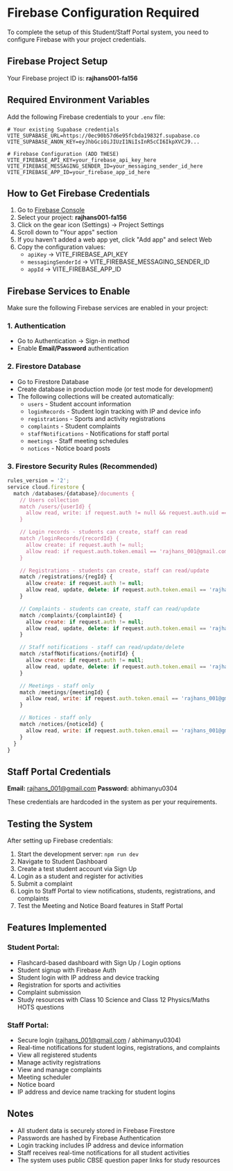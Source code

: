 # Firebase Configuration Required

To complete the setup of this Student/Staff Portal system, you need to configure Firebase with your project credentials.

## Firebase Project Setup

Your Firebase project ID is: **rajhans001-fa156**

## Required Environment Variables

Add the following Firebase credentials to your `.env` file:

```env
# Your existing Supabase credentials
VITE_SUPABASE_URL=https://0ec90b57d6e95fcbda19832f.supabase.co
VITE_SUPABASE_ANON_KEY=eyJhbGciOiJIUzI1NiIsInR5cCI6IkpXVCJ9...

# Firebase Configuration (ADD THESE)
VITE_FIREBASE_API_KEY=your_firebase_api_key_here
VITE_FIREBASE_MESSAGING_SENDER_ID=your_messaging_sender_id_here
VITE_FIREBASE_APP_ID=your_firebase_app_id_here
```

## How to Get Firebase Credentials

1. Go to [Firebase Console](https://console.firebase.google.com/)
2. Select your project: **rajhans001-fa156**
3. Click on the gear icon (Settings) → Project Settings
4. Scroll down to "Your apps" section
5. If you haven't added a web app yet, click "Add app" and select Web
6. Copy the configuration values:
   - `apiKey` → VITE_FIREBASE_API_KEY
   - `messagingSenderId` → VITE_FIREBASE_MESSAGING_SENDER_ID
   - `appId` → VITE_FIREBASE_APP_ID

## Firebase Services to Enable

Make sure the following Firebase services are enabled in your project:

### 1. Authentication
- Go to Authentication → Sign-in method
- Enable **Email/Password** authentication

### 2. Firestore Database
- Go to Firestore Database
- Create database in production mode (or test mode for development)
- The following collections will be created automatically:
  - `users` - Student account information
  - `loginRecords` - Student login tracking with IP and device info
  - `registrations` - Sports and activity registrations
  - `complaints` - Student complaints
  - `staffNotifications` - Notifications for staff portal
  - `meetings` - Staff meeting schedules
  - `notices` - Notice board posts

### 3. Firestore Security Rules (Recommended)

```javascript
rules_version = '2';
service cloud.firestore {
  match /databases/{database}/documents {
    // Users collection
    match /users/{userId} {
      allow read, write: if request.auth != null && request.auth.uid == userId;
    }

    // Login records - students can create, staff can read
    match /loginRecords/{recordId} {
      allow create: if request.auth != null;
      allow read: if request.auth.token.email == 'rajhans_001@gmail.com';
    }

    // Registrations - students can create, staff can read/update
    match /registrations/{regId} {
      allow create: if request.auth != null;
      allow read, update, delete: if request.auth.token.email == 'rajhans_001@gmail.com';
    }

    // Complaints - students can create, staff can read/update
    match /complaints/{complaintId} {
      allow create: if request.auth != null;
      allow read, update, delete: if request.auth.token.email == 'rajhans_001@gmail.com';
    }

    // Staff notifications - staff can read/update/delete
    match /staffNotifications/{notifId} {
      allow create: if request.auth != null;
      allow read, update, delete: if request.auth.token.email == 'rajhans_001@gmail.com';
    }

    // Meetings - staff only
    match /meetings/{meetingId} {
      allow read, write: if request.auth.token.email == 'rajhans_001@gmail.com';
    }

    // Notices - staff only
    match /notices/{noticeId} {
      allow read, write: if request.auth.token.email == 'rajhans_001@gmail.com';
    }
  }
}
```

## Staff Portal Credentials

**Email:** rajhans_001@gmail.com
**Password:** abhimanyu0304

These credentials are hardcoded in the system as per your requirements.

## Testing the System

After setting up Firebase credentials:

1. Start the development server: `npm run dev`
2. Navigate to Student Dashboard
3. Create a test student account via Sign Up
4. Login as a student and register for activities
5. Submit a complaint
6. Login to Staff Portal to view notifications, students, registrations, and complaints
7. Test the Meeting and Notice Board features in Staff Portal

## Features Implemented

### Student Portal:
- Flashcard-based dashboard with Sign Up / Login options
- Student signup with Firebase Auth
- Student login with IP address and device tracking
- Registration for sports and activities
- Complaint submission
- Study resources with Class 10 Science and Class 12 Physics/Maths HOTS questions

### Staff Portal:
- Secure login (rajhans_001@gmail.com / abhimanyu0304)
- Real-time notifications for student logins, registrations, and complaints
- View all registered students
- Manage activity registrations
- View and manage complaints
- Meeting scheduler
- Notice board
- IP address and device name tracking for student logins

## Notes

- All student data is securely stored in Firebase Firestore
- Passwords are hashed by Firebase Authentication
- Login tracking includes IP address and device information
- Staff receives real-time notifications for all student activities
- The system uses public CBSE question paper links for study resources

